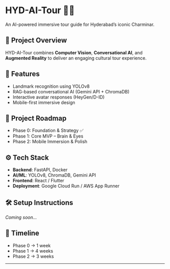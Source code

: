 # HYD-AI-Tour 🕌✨
An AI-powered immersive tour guide for Hyderabad’s iconic Charminar.

## 🚀 Project Overview
HYD-AI-Tour combines **Computer Vision**, **Conversational AI**, and **Augmented Reality** 
to deliver an engaging cultural tour experience.

## 📌 Features
- Landmark recognition using YOLOv8
- RAG-based conversational AI (Gemini API + ChromaDB)
- Interactive avatar responses (HeyGen/D-ID)
- Mobile-first immersive design

## 📂 Project Roadmap
- Phase 0: Foundation & Strategy ✅
- Phase 1: Core MVP – Brain & Eyes
- Phase 2: Mobile Immersion & Polish

## ⚙️ Tech Stack
- **Backend**: FastAPI, Docker
- **AI/ML**: YOLOv8, ChromaDB, Gemini API
- **Frontend**: React / Flutter
- **Deployment**: Google Cloud Run / AWS App Runner

## 🛠 Setup Instructions
_Coming soon..._

## 📅 Timeline
- Phase 0 → 1 week
- Phase 1 → 4 weeks
- Phase 2 → 3 weeks

---
